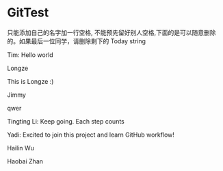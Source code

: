 # GitTest

只能添加自己的名字加一行空格, 不能预先留好别人空格,下面的是可以随意删除的。如果最后一位同学，请删除剩下的 Today string

Tim: Hello world

Longze

This is Longze :)

Jimmy

qwer

Tingting Li: Keep going. Each step counts

Yadi: Excited to join this project and learn GitHub workflow!

Hailin Wu

Haobai Zhan
